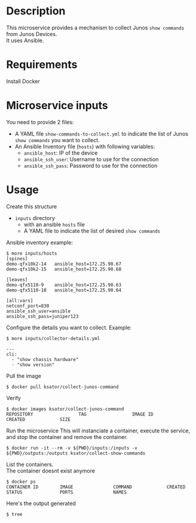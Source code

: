 # Description 

This microservice provides a mechanism to collect Junos `show commands` from Junos Devices.  
It uses Ansible. 

# Requirements

Install Docker 

# Microservice inputs

You need to provide 2 files:
- A YAML file `show-commands-to-collect.yml` to indicate the list of Junos `show commands` you want to collect.   
- An Ansible Inventory file (`hosts`) with following variables:
  - `ansible_host`: IP of the device
  - `ansible_ssh_user`: Username to use for the connection
  - `ansible_ssh_pass`: Password to use for the connection


# Usage

Create this structure
- `inputs` directory
   - with an ansible `hosts` file
   - A YAML file to indicate the list of desired `show commands`      

Ansible inventory example: 
```
$ more inputs/hosts
[spines]
demo-qfx10k2-14   ansible_host=172.25.90.67
demo-qfx10k2-15   ansible_host=172.25.90.68

[leaves]
demo-qfx5110-9	  ansible_host=172.25.90.63
demo-qfx5110-10	  ansible_host=172.25.90.64

[all:vars]
netconf_port=830
ansible_ssh_user=ansible
ansible_ssh_pass=juniper123
```

Configure the details you want to collect. 
Example:   
```
$ more inputs/collector-details.yml

---
cli:
  - "show chassis hardware"
  - "show version"
```

Pull the image
```
$ docker pull ksator/collect-junos-command
```
Verify
```
$ docker images ksator/collect-junos-command
REPOSITORY                 TAG                 IMAGE ID            CREATED             SIZE
```

Run the microservice
This will instanciate a container, execute the service, and stop the container and remove the container.    
```
$ docker run -it --rm -v ${PWD}/inputs:/inputs -v ${PWD}/outputs:/outputs ksator/collect-show-commands
```
List the containers.  
The container doesnt exist anymore
```
$ docker ps
CONTAINER ID        IMAGE               COMMAND             CREATED             STATUS              PORTS               NAMES
```
Here's the output generated
```
$ tree

```

